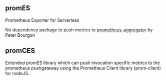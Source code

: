 ## promES
Prometheus Exporter for Serverless

No dependency package to push metrics to [prometheus-aggregator](https://github.com/peterbourgon/prometheus-aggregator) by Peter Bourgon

## promCES
Extended promES library which can push invocation specific metrics to the prometheus pushgateway using the Prometheus Client library (prom-client) for nodeJS.